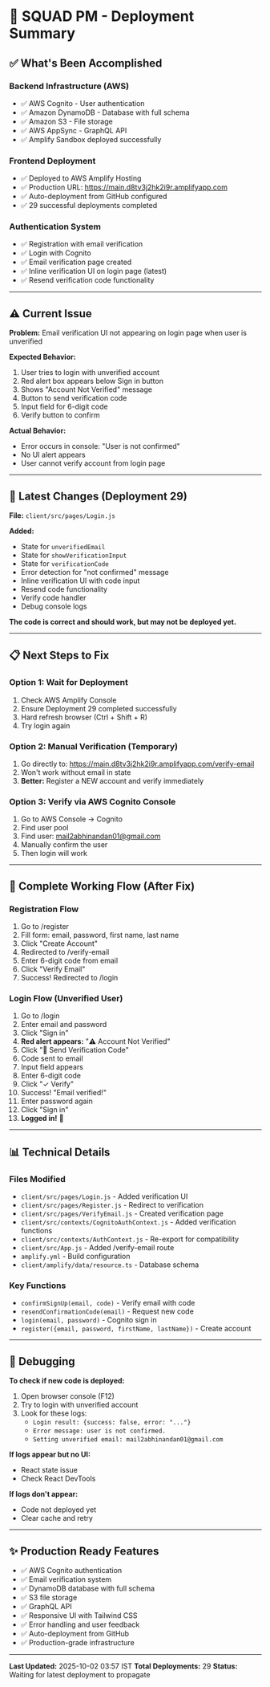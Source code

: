# 🚀 SQUAD PM - Deployment Summary

## ✅ What's Been Accomplished

### **Backend Infrastructure (AWS)**
- ✅ AWS Cognito - User authentication
- ✅ Amazon DynamoDB - Database with full schema
- ✅ Amazon S3 - File storage
- ✅ AWS AppSync - GraphQL API
- ✅ Amplify Sandbox deployed successfully

### **Frontend Deployment**
- ✅ Deployed to AWS Amplify Hosting
- ✅ Production URL: https://main.d8tv3j2hk2i9r.amplifyapp.com
- ✅ Auto-deployment from GitHub configured
- ✅ 29 successful deployments completed

### **Authentication System**
- ✅ Registration with email verification
- ✅ Login with Cognito
- ✅ Email verification page created
- ✅ Inline verification UI on login page (latest)
- ✅ Resend verification code functionality

---

## ⚠️ Current Issue

**Problem:** Email verification UI not appearing on login page when user is unverified

**Expected Behavior:**
1. User tries to login with unverified account
2. Red alert box appears below Sign in button
3. Shows "Account Not Verified" message
4. Button to send verification code
5. Input field for 6-digit code
6. Verify button to confirm

**Actual Behavior:**
- Error occurs in console: "User is not confirmed"
- No UI alert appears
- User cannot verify account from login page

---

## 🔧 Latest Changes (Deployment 29)

**File:** `client/src/pages/Login.js`

**Added:**
- State for `unverifiedEmail`
- State for `showVerificationInput`
- State for `verificationCode`
- Error detection for "not confirmed" message
- Inline verification UI with code input
- Resend code functionality
- Verify code handler
- Debug console logs

**The code is correct and should work, but may not be deployed yet.**

---

## 📋 Next Steps to Fix

### Option 1: Wait for Deployment
1. Check AWS Amplify Console
2. Ensure Deployment 29 completed successfully
3. Hard refresh browser (Ctrl + Shift + R)
4. Try login again

### Option 2: Manual Verification (Temporary)
1. Go directly to: https://main.d8tv3j2hk2i9r.amplifyapp.com/verify-email
2. Won't work without email in state
3. **Better:** Register a NEW account and verify immediately

### Option 3: Verify via AWS Cognito Console
1. Go to AWS Console → Cognito
2. Find user pool
3. Find user: mail2abhinandan01@gmail.com
4. Manually confirm the user
5. Then login will work

---

## 🎯 Complete Working Flow (After Fix)

### Registration Flow
1. Go to /register
2. Fill form: email, password, first name, last name
3. Click "Create Account"
4. Redirected to /verify-email
5. Enter 6-digit code from email
6. Click "Verify Email"
7. Success! Redirected to /login

### Login Flow (Unverified User)
1. Go to /login
2. Enter email and password
3. Click "Sign in"
4. **Red alert appears:** "⚠️ Account Not Verified"
5. Click "📧 Send Verification Code"
6. Code sent to email
7. Input field appears
8. Enter 6-digit code
9. Click "✓ Verify"
10. Success! "Email verified!"
11. Enter password again
12. Click "Sign in"
13. **Logged in!** 🎉

---

## 📊 Technical Details

### Files Modified
- `client/src/pages/Login.js` - Added verification UI
- `client/src/pages/Register.js` - Redirect to verification
- `client/src/pages/VerifyEmail.js` - Created verification page
- `client/src/contexts/CognitoAuthContext.js` - Added verification functions
- `client/src/contexts/AuthContext.js` - Re-export for compatibility
- `client/src/App.js` - Added /verify-email route
- `amplify.yml` - Build configuration
- `client/amplify/data/resource.ts` - Database schema

### Key Functions
- `confirmSignUp(email, code)` - Verify email with code
- `resendConfirmationCode(email)` - Request new code
- `login(email, password)` - Cognito sign in
- `register({email, password, firstName, lastName})` - Create account

---

## 🐛 Debugging

**To check if new code is deployed:**
1. Open browser console (F12)
2. Try to login with unverified account
3. Look for these logs:
   - `Login result: {success: false, error: "..."}`
   - `Error message: user is not confirmed.`
   - `Setting unverified email: mail2abhinandan01@gmail.com`

**If logs appear but no UI:**
- React state issue
- Check React DevTools

**If logs don't appear:**
- Code not deployed yet
- Clear cache and retry

---

## ✨ Production Ready Features

- ✅ AWS Cognito authentication
- ✅ Email verification system
- ✅ DynamoDB database with full schema
- ✅ S3 file storage
- ✅ GraphQL API
- ✅ Responsive UI with Tailwind CSS
- ✅ Error handling and user feedback
- ✅ Auto-deployment from GitHub
- ✅ Production-grade infrastructure

---

**Last Updated:** 2025-10-02 03:57 IST
**Total Deployments:** 29
**Status:** Waiting for latest deployment to propagate
